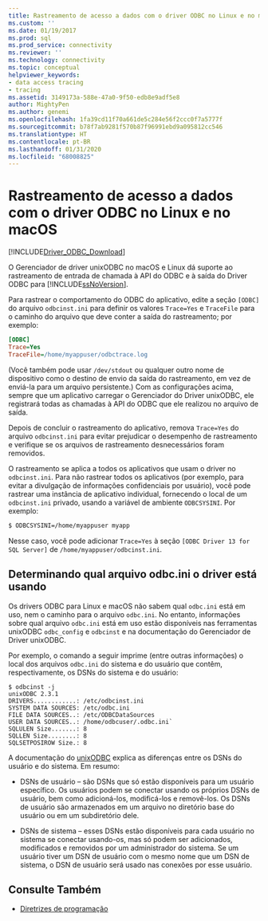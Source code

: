```yaml
---
title: Rastreamento de acesso a dados com o driver ODBC no Linux e no macOS | Microsoft Docs
ms.custom: ''
ms.date: 01/19/2017
ms.prod: sql
ms.prod_service: connectivity
ms.reviewer: ''
ms.technology: connectivity
ms.topic: conceptual
helpviewer_keywords:
- data access tracing
- tracing
ms.assetid: 3149173a-588e-47a0-9f50-edb8e9adf5e8
author: MightyPen
ms.author: genemi
ms.openlocfilehash: 1fa39cd11f70a661de5c284e56f2ccc0f7a5777f
ms.sourcegitcommit: b78f7ab9281f570b87f96991ebd9a095812cc546
ms.translationtype: HT
ms.contentlocale: pt-BR
ms.lasthandoff: 01/31/2020
ms.locfileid: "68008825"
---
```

# <a name="data-access-tracing-with-the-odbc-driver-on-linux-and-macos"></a>Rastreamento de acesso a dados com o driver ODBC no Linux e no macOS

[!INCLUDE[Driver_ODBC_Download](../../../includes/driver_odbc_download.md)]

O Gerenciador de driver unixODBC no macOS e Linux dá suporte ao rastreamento de entrada de chamada à API do ODBC e à saída do Driver ODBC para [!INCLUDE[ssNoVersion](../../../includes/ssnoversion-md.md)].

Para rastrear o comportamento do ODBC do aplicativo, edite a seção `[ODBC]` do arquivo `odbcinst.ini` para definir os valores `Trace=Yes` e `TraceFile` para o caminho do arquivo que deve conter a saída do rastreamento; por exemplo:

```ini
[ODBC]
Trace=Yes
TraceFile=/home/myappuser/odbctrace.log
```

(Você também pode usar `/dev/stdout` ou qualquer outro nome de dispositivo como o destino de envio da saída do rastreamento, em vez de enviá-la para um arquivo persistente.) Com as configurações acima, sempre que um aplicativo carregar o Gerenciador do Driver unixODBC, ele registrará todas as chamadas à API do ODBC que ele realizou no arquivo de saída.

Depois de concluir o rastreamento do aplicativo, remova `Trace=Yes` do arquivo `odbcinst.ini` para evitar prejudicar o desempenho de rastreamento e verifique se os arquivos de rastreamento desnecessários foram removidos.

O rastreamento se aplica a todos os aplicativos que usam o driver no `odbcinst.ini`. Para não rastrear todos os aplicativos (por exemplo, para evitar a divulgação de informações confidenciais por usuário), você pode rastrear uma instância de aplicativo individual, fornecendo o local de um `odbcinst.ini` privado, usando a variável de ambiente `ODBCSYSINI`. Por exemplo:

```bash
$ ODBCSYSINI=/home/myappuser myapp
```

Nesse caso, você pode adicionar `Trace=Yes` à seção `[ODBC Driver 13 for SQL Server]` de `/home/myappuser/odbcinst.ini`.

## <a name="determining-which-odbcini-file-the-driver-is-using"></a>Determinando qual arquivo odbc.ini o driver está usando

Os drivers ODBC para Linux e macOS não sabem qual `odbc.ini` está em uso, nem o caminho para o arquivo `odbc.ini`. No entanto, informações sobre qual arquivo `odbc.ini` está em uso estão disponíveis nas ferramentas unixODBC `odbc_config` e `odbcinst` e na documentação do Gerenciador de Driver unixODBC.

Por exemplo, o comando a seguir imprime (entre outras informações) o local dos arquivos `odbc.ini` do sistema e do usuário que contêm, respectivamente, os DSNs do sistema e do usuário:

```
$ odbcinst -j
unixODBC 2.3.1
DRIVERS............: /etc/odbcinst.ini
SYSTEM DATA SOURCES: /etc/odbc.ini
FILE DATA SOURCES..: /etc/ODBCDataSources
USER DATA SOURCES..: /home/odbcuser/.odbc.ini`
SQLULEN Size.......: 8
SQLLEN Size........: 8
SQLSETPOSIROW Size.: 8
```

A documentação do [unixODBC](http://www.unixodbc.org/doc/UserManual/) explica as diferenças entre os DSNs do usuário e do sistema. Em resumo:

- DSNs de usuário – são DSNs que só estão disponíveis para um usuário específico. Os usuários podem se conectar usando os próprios DSNs de usuário, bem como adicioná-los, modificá-los e removê-los. Os DSNs de usuário são armazenados em um arquivo no diretório base do usuário ou em um subdiretório dele.

- DSNs de sistema – esses DSNs estão disponíveis para cada usuário no sistema se conectar usando-os, mas só podem ser adicionados, modificados e removidos por um administrador do sistema. Se um usuário tiver um DSN de usuário com o mesmo nome que um DSN de sistema, o DSN de usuário será usado nas conexões por esse usuário.

## <a name="see-also"></a>Consulte Também

- [Diretrizes de programação](../../../connect/odbc/linux-mac/programming-guidelines.md)
